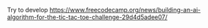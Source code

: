 Try to develop https://www.freecodecamp.org/news/building-an-ai-algorithm-for-the-tic-tac-toe-challenge-29d4d5adee07/
